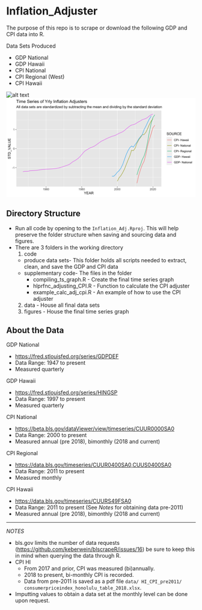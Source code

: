 # Inflation_Adjuster

The purpose of this repo is to scrape or download the following GDP and CPI data into R.  

Data Sets Produced 
  - GDP National
  - GDP Hawaii
  - CPI National
  - CPI Regional (West) 
  - CPI Hawaii


![alt text](https://github.com/[SarahWong-NOAA]/[Inflation_Adjuster]/blob/[figures]/Inflation_Adj_TS.png?raw=true)
![GitHub Logo](/figures/Inflation_Adj_TS.png?raw=true)

## Directory Structure

  - Run all code by opening to the `Inflation_Adj.Rproj`.  This will help preserve the folder structure when saving and sourcing data and figures. 
  - There are 3 folders in the working directory 
    1. code
      - produce data sets- This folder holds all scripts needed to extract, clean, and save the GDP and CPI data 
      - supplementary code- The files in the folder
        - compiling_ts_graph.R - Create the final time series graph 
        - hlprfnc_adjusting_CPI.R - Function to calculate the CPI adjuster 
        - example_calc_adj_cpi.R - An example of how to use the CPI adjuster
    2. data - House all final data sets
    3. figures - House the final time series graph


## About the Data

GDP National 
  - https://fred.stlouisfed.org/series/GDPDEF  
  - Data Range: 1947 to present 
  - Measured quarterly 

GDP Hawaii 
  - https://fred.stlouisfed.org/series/HINGSP
  - Data Range: 1997 to present 
  - Measured quarterly 

CPI National 
  - https://beta.bls.gov/dataViewer/view/timeseries/CUUR0000SA0
  - Data Range: 2000 to present
  - Measured annual (pre 2018), bimonthly (2018 and current) 

CPI Regional 
  - https://data.bls.gov/timeseries/CUUR0400SA0,CUUS0400SA0
  - Data Range: 2011 to present 
  - Measured monthly 

CPI Hawaii 
  - https://data.bls.gov/timeseries/CUURS49FSA0 
  - Data Range: 2011 to present (See *Notes* for obtaining data pre-2011) 
  - Measured annual (pre 2018), bimonthly (2018 and current) 


------------------
*NOTES* 

  - bls.gov limits the number of data requests (https://github.com/keberwein/blscrapeR/issues/16) be sure to keep this in mind when querying the data through R.  
  - CPI HI 
     - From 2017 and prior, CPI was measured (bi)annually.  
     - 2018 to present, bi-monthly CPI is recorded.  
     - Data from pre-2011 is saved as a pdf file `data/ HI_CPI_pre2011/ consumerpriceindex_honolulu_table_2018.xlsx`. 
  - Imputting values to obtain a data set at the monthly level can be done upon request.    







